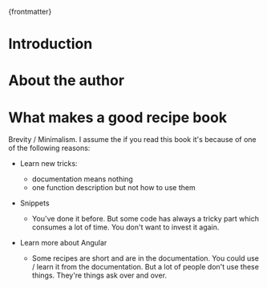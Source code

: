 {frontmatter}

# Introduction

# About the author


# What makes a good recipe book


Brevity / Minimalism. I assume the if you read this book it's because of one of the following reasons:

* Learn new tricks:
  * documentation means nothing
  * one function description but not how to use them

* Snippets
  * You've done it before. But some code has always a tricky part which consumes a lot of time. You don't want to
  invest it again.

* Learn more about Angular
  * Some recipes are short and are in the documentation. You could use / learn it from the documentation. But a lot
  of people don't use these things. They're things ask over and over.











